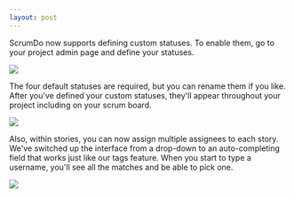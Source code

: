 ```yaml
---
layout: post
---
```



ScrumDo now supports defining custom statuses.  To enable them, go to your project admin page and define your statuses.

![](https://scrumdo-cdn.s3.amazonaws.com/manual_uploads/custom-statuses.png)

The four default statuses are required, but you can rename them if you like.  After you've defined your custom statuses, they'll appear throughout your project including on your scrum board.

![](https://scrumdo-cdn.s3.amazonaws.com/manual_uploads/scrum-board-statuses.png)


Also, within stories, you can now assign multiple assignees to each story.  We've switched up the interface from a drop-down to an auto-completing field that works just like our tags feature.  When you start to type a username, you'll see all the matches and be able to pick one.

![](https://scrumdo-cdn.s3.amazonaws.com/manual_uploads/story-window-assignees-1.png)